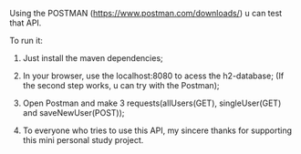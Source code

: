 Using the POSTMAN (https://www.postman.com/downloads/) u can test that API.

To run it:

1. Just install the maven dependencies; 
2. In your browser, use the localhost:8080 to acess the h2-database;
(If the second step works, u can try with the Postman);
3. Open Postman and make 3 requests(allUsers(GET), singleUser(GET) and saveNewUser(POST));

4. To everyone who tries to use this API, my sincere thanks for supporting this mini personal study project.
